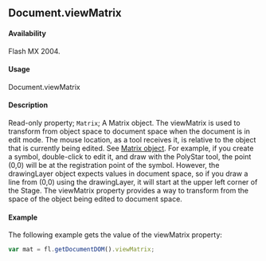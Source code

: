 ## Document.viewMatrix

#### Availability

Flash MX 2004.

#### Usage

Document.viewMatrix

#### Description

Read-only property; `Matrix`; A Matrix object. The viewMatrix is used to transform from object space to document space when the document is in edit mode. The mouse location, as a tool receives it, is relative to the object that is currently being edited. See [Matrix object](../Matrix_object/Matrix_summary.md).
For example, if you create a symbol, double-click to edit it, and draw with the PolyStar tool, the point (0,0) will be at the registration point of the symbol. However, the drawingLayer object expects values in document space, so if you draw a line from (0,0) using the drawingLayer, it will start at the upper left corner of the Stage. The viewMatrix property provides a way to transform from the space of the object being edited to document space.

#### Example

The following example gets the value of the viewMatrix property:

```javascript
var mat = fl.getDocumentDOM().viewMatrix;
```
